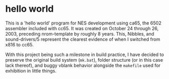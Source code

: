 # hello world

This is a 'hello world' program for NES development using ca65,
the 6502 assembler included with cc65.  It was created on October
24 through 26, 2003, preceding nrom-template by roughly 8 years.
This, Nibbles, and sound-drivers/5 represent the clearest evidence
of when I switched from x816 to cc65.

With this project being such a milestone in build practice, I have
decided to preserve the original build system (`mk.bat`), folder
structure (or in this case lack thereof), and buggy vblank behavior
alongside the `makefile` used for exhibition in little things.

